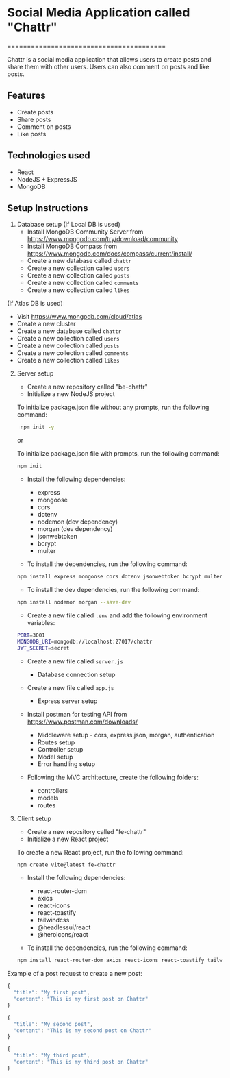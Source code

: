 # Social Media Application called "Chattr"

========================================

Chattr is a social media application that allows users to create posts and share them with other users. Users can also comment on posts and like posts.

## Features

- Create posts
- Share posts
- Comment on posts
- Like posts

## Technologies used

- React
- NodeJS + ExpressJS
- MongoDB

## Setup Instructions

1. Database setup
   (If Local DB is used)
   - Install MongoDB Community Server from https://www.mongodb.com/try/download/community
   - Install MongoDB Compass from https://www.mongodb.com/docs/compass/current/install/
   - Create a new database called `chattr`
   - Create a new collection called `users`
   - Create a new collection called `posts`
   - Create a new collection called `comments`
   - Create a new collection called `likes`

(If Atlas DB is used)

- Visit https://www.mongodb.com/cloud/atlas
- Create a new cluster
- Create a new database called `chattr`
- Create a new collection called `users`
- Create a new collection called `posts`
- Create a new collection called `comments`
- Create a new collection called `likes`

2. Server setup

   - Create a new repository called "be-chattr"
   - Initialize a new NodeJS project

   To initialize package.json file without any prompts, run the following command:

   ```bash
    npm init -y
   ```

   or

   To initialize package.json file with prompts, run the following command:

   ```bash
   npm init
   ```

   - Install the following dependencies:

     - express
     - mongoose
     - cors
     - dotenv
     - nodemon (dev dependency)
     - morgan (dev dependency)
     - jsonwebtoken
     - bcrypt
     - multer

   - To install the dependencies, run the following command:

   ```bash
   npm install express mongoose cors dotenv jsonwebtoken bcrypt multer
   ```

   - To install the dev dependencies, run the following command:

   ```bash
   npm install nodemon morgan --save-dev
   ```

   - Create a new file called `.env` and add the following environment variables:

   ```bash
   PORT=3001
   MONGODB_URI=mongodb://localhost:27017/chattr
   JWT_SECRET=secret
   ```

   - Create a new file called `server.js`
     - Database connection setup
   - Create a new file called `app.js`

     - Express server setup

   - Install postman for testing API from https://www.postman.com/downloads/

     - Middleware setup - cors, express.json, morgan, authentication
     - Routes setup
     - Controller setup
     - Model setup
     - Error handling setup

   - Following the MVC architecture, create the following folders:

     - controllers
     - models
     - routes

3. Client setup

   - Create a new repository called "fe-chattr"
   - Initialize a new React project

   To create a new React project, run the following command:

   ```bash
   npm create vite@latest fe-chattr
   ```

   - Install the following dependencies:

     - react-router-dom
     - axios
     - react-icons
     - react-toastify
     - tailwindcss
     - @headlessui/react
     - @heroicons/react

   - To install the dependencies, run the following command:

   ```bash
   npm install react-router-dom axios react-icons react-toastify tailwindcss @headlessui/react @heroicons/react
   ```

Example of a post request to create a new post:

```javascript
{
  "title": "My first post",
  "content": "This is my first post on Chattr"
}
```

```javascript
{
  "title": "My second post",
  "content": "This is my second post on Chattr"
}
```

```javascript
{
  "title": "My third post",
  "content": "This is my third post on Chattr"
}
```
